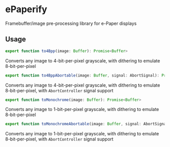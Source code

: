 # ePaperify

Framebuffer/image pre-processing library for e-Paper displays

## Usage


```ts
export function to4Bpp(image: Buffer): Promise<Buffer>
```

Converts any image to 4-bit-per-pixel grayscale, with dithering to emulate 8-bit-per-pixel 

```ts
export function to4BppAbortable(image: Buffer, signal: AbortSignal): Promise<Buffer>
```

Converts any image to 4-bit-per-pixel grayscale, with dithering to emulate 8-bit-per-pixel, with `AbortController` signal support

```ts
export function toMonochrome(image: Buffer): Promise<Buffer>
```

Converts any image to 1-bit-per-pixel grayscale, with dithering to emulate 8-bit-per-pixel 

```ts
export function toMonochromeAbortable(image: Buffer, signal: AbortSignal): Promise<Buffer>
```

Converts any image to 1-bit-per-pixel grayscale, with dithering to emulate 8-bit-per-pixel, with `AbortController` signal support